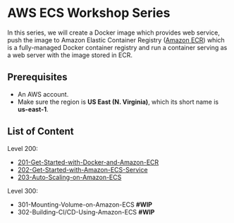 
# AWS ECS Workshop Series

In this series, we will create a Docker image which provides web service, push the image to Amazon Elastic Container Registry ([Amazon ECR](https://aws.amazon.com/ecr/)) which is a fully-managed Docker container registry and run a container serving as a web server with the image stored in ECR.

## Prerequisites
* An AWS account.
* Make sure the region is **US East (N. Virginia)**, which its short name is **us-east-1**.

## List of Content

Level 200:

* [201-Get-Started-with-Docker-and-Amazon-ECR](201-Get-Started-with-Docker-and-Amazon-ECR/README.md)
* [202-Get-Started-with-Amazon-ECS-Service](202-Get-Started-with-Amazon-ECS-Service/README.md)
* [203-Auto-Scaling-on-Amazon-ECS](203-Auto-Scaling-on-Amazon-ECS/README.md)

Level 300:

* 301-Mounting-Volume-on-Amazon-ECS **#WIP**
* 302-Building-CI/CD-Using-Amazon-ECS **#WIP**
